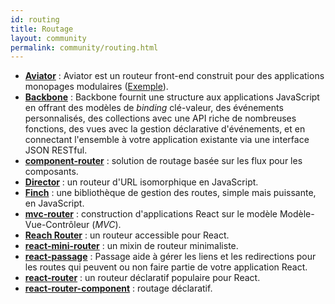 ```yaml
---
id: routing
title: Routage
layout: community
permalink: community/routing.html
---
```


* **[Aviator](https://github.com/swipely/aviator)** : Aviator est un routeur front-end construit pour des applications monopages modulaires ([Exemple](https://gist.github.com/hojberg/9549330)).
* **[Backbone](https://backbonejs.org/)** : Backbone fournit une structure aux applications JavaScript en offrant des modèles de *binding* clé-valeur, des événements personnalisés, des collections avec une API riche de nombreuses fonctions, des vues avec la gestion déclarative d'événements, et en connectant l'ensemble à votre application existante via une interface JSON RESTful.
* **[component-router](https://github.com/in-flux/component-router)** : solution de routage basée sur les flux pour les composants.
* **[Director](https://github.com/flatiron/director)** : un routeur d'URL isomorphique en JavaScript.
* **[Finch](http://stoodder.github.io/finchjs/)** : une bibliothèque de gestion des routes, simple mais puissante, en JavaScript.
* **[mvc-router](https://github.com/rajeev-k/mvc-router)** : construction d'applications React sur le modèle Modèle-Vue-Contrôleur (*MVC*).
* **[Reach Router](https://reach.tech/router)** : un routeur accessible pour React.
* **[react-mini-router](https://github.com/larrymyers/react-mini-router)** : un mixin de routeur minimaliste.
* **[react-passage](https://github.com/dollarshaveclub/react-passage)** : Passage aide à gérer les liens et les redirections pour les routes qui peuvent ou non faire partie de votre application React.
* **[react-router](https://github.com/rackt/react-router)** : un routeur déclaratif populaire pour React.
* **[react-router-component](https://github.com/andreypopp/react-router-component)** : routage déclaratif.
